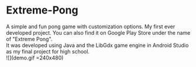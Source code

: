 # Extreme-Pong
A simple and fun pong game with customization options. My first ever developed project. You can also find it on Google Play Store under the name of "Extreme Pong".</br>
It was developed using Java and the LibGdx game engine in Android Studio as my final project for high school.</br>
![](demo.gif =240x480)
